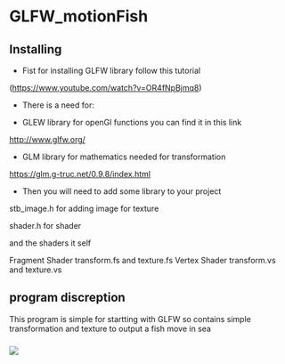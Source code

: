 # GLFW_motionFish

## Installing 
* Fist for installing GLFW library follow this tutorial 

(https://www.youtube.com/watch?v=OR4fNpBjmq8)

* There is a need for:

* GLEW library for openGl functions you can find it in this link 

http://www.glfw.org/

* GLM library for mathematics needed for transformation

https://glm.g-truc.net/0.9.8/index.html

* Then you will need to add some library to your project 

stb_image.h          for adding image for texture  

shader.h             for shader 

and the shaders it self 

Fragment Shader transform.fs and texture.fs
Vertex Shader   transform.vs and texture.vs


## program discreption
This program is simple for startting with GLFW so contains simple transformation and texture to output a fish move in sea 
###
![](https://media.giphy.com/media/5UrVo5LYFBEE1kfZxV/giphy.gif)

